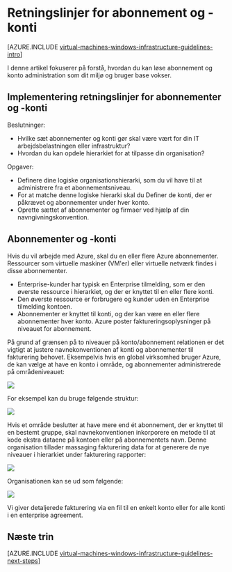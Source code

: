 <properties
    pageTitle="Retningslinjer for konti og abonnement | Microsoft Azure"
    description="Få mere at vide om de vigtigste design og implementering retningslinjer for abonnementer og -konti på Azure."
    documentationCenter=""
    services="virtual-machines-windows"
    authors="iainfoulds"
    manager="timlt"
    editor=""
    tags="azure-resource-manager"/>

<tags
    ms.service="virtual-machines-windows"
    ms.workload="infrastructure-services"
    ms.tgt_pltfrm="vm-windows"
    ms.devlang="na"
    ms.topic="article"
    ms.date="09/08/2016"
    ms.author="iainfou"/>

# <a name="subscription-and-accounts-guidelines"></a>Retningslinjer for abonnement og -konti

[AZURE.INCLUDE [virtual-machines-windows-infrastructure-guidelines-intro](../../includes/virtual-machines-windows-infrastructure-guidelines-intro.md)] 

I denne artikel fokuserer på forstå, hvordan du kan løse abonnement og konto administration som dit miljø og bruger base vokser.


## <a name="implementation-guidelines-for-subscriptions-and-accounts"></a>Implementering retningslinjer for abonnementer og -konti

Beslutninger:

- Hvilke sæt abonnementer og konti gør skal være vært for din IT arbejdsbelastningen eller infrastruktur?
- Hvordan du kan opdele hierarkiet for at tilpasse din organisation?

Opgaver:

- Definere dine logiske organisationshierarki, som du vil have til at administrere fra et abonnementsniveau.
- For at matche denne logiske hierarki skal du Definer de konti, der er påkrævet og abonnementer under hver konto.
- Oprette sættet af abonnementer og firmaer ved hjælp af din navngivningskonvention.


## <a name="subscriptions-and-accounts"></a>Abonnementer og -konti

Hvis du vil arbejde med Azure, skal du en eller flere Azure abonnementer. Ressourcer som virtuelle maskiner (VM'er) eller virtuelle netværk findes i disse abonnementer.

- Enterprise-kunder har typisk en Enterprise tilmelding, som er den øverste ressource i hierarkiet, og der er knyttet til en eller flere konti.
- Den øverste ressource er forbrugere og kunder uden en Enterprise tilmelding kontoen.
- Abonnementer er knyttet til konti, og der kan være en eller flere abonnementer hver konto. Azure poster faktureringsoplysninger på niveauet for abonnement.

På grund af grænsen på to niveauer på konto/abonnement relationen er det vigtigt at justere navnekonventionen af konti og abonnementer til fakturering behovet. Eksempelvis hvis en global virksomhed bruger Azure, de kan vælge at have en konto i område, og abonnementer administrerede på områdeniveauet:

![](./media/virtual-machines-common-infrastructure-service-guidelines/sub01.png)

For eksempel kan du bruge følgende struktur:

![](./media/virtual-machines-common-infrastructure-service-guidelines/sub02.png)

Hvis et område beslutter at have mere end ét abonnement, der er knyttet til en bestemt gruppe, skal navnekonventionen inkorporere en metode til at kode ekstra dataene på kontoen eller på abonnementets navn. Denne organisation tillader massaging fakturering data for at generere de nye niveauer i hierarkiet under fakturering rapporter:

![](./media/virtual-machines-common-infrastructure-service-guidelines/sub03.png)

Organisationen kan se ud som følgende:

![](./media/virtual-machines-common-infrastructure-service-guidelines/sub04.png)

Vi giver detaljerede fakturering via en fil til en enkelt konto eller for alle konti i en enterprise agreement.


## <a name="next-steps"></a>Næste trin

[AZURE.INCLUDE [virtual-machines-windows-infrastructure-guidelines-next-steps](../../includes/virtual-machines-windows-infrastructure-guidelines-next-steps.md)] 